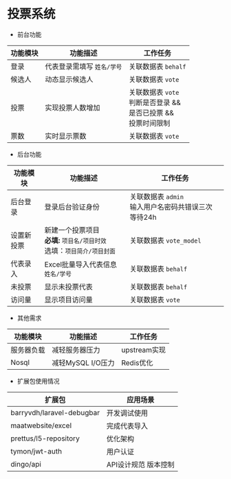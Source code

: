# 投票系统

- 前台功能

| 功能模块 | 功能描述 | 工作任务 |
| --- | --- | --- |
| 登录 | 代表登录需填写 `姓名/学号` | 关联数据表 `behalf`|
| 候选人 | 动态显示候选人 | 关联数据表 `vote` |
| 投票 | 实现投票人数增加 | 关联数据表 `vote`<br>判断是否登录 &&<br>是否已投票 &&<br>投票时间限制 |
| 票数 | 实时显示票数 | 关联数据表 `vote` |


- 后台功能

| 功能模块 | 功能描述 | 工作任务 |
| --- | --- | --- |
| 后台登录 | 登录后台验证身份 | 关联数据表 `admin` <br /> 输入用户名密码共错误三次 等待24h |
| 设置新投票 | 新建一个投票项目 <br> **必填:** `项目名/项目时效`<br>选填：`项目简介/项目封面`| 关联数据表 `vote_model` |
| 代表录入 | Excel批量导入代表信息 `姓名/学号` | 关联数据表 `behalf` |
| 未投票 | 显示未投票代表 | 关联数据表 `behalf` |
| 访问量 | 显示项目访问量 | 关联数据表 `vote` |

- 其他需求

| 功能模块 | 功能描述 | 工作任务 |
| --- | --- | --- |
| 服务器负载 | 减轻服务器压力 | upstream实现 |
| Nosql | 减轻MySQL I/O压力 | Redis优化 |

- 扩展包使用情况

| 扩展包 | 应用场景 |
| --- | --- |
| barryvdh/laravel-debugbar | 开发调试使用 |
| maatwebsite/excel | 完成代表导入 |
| prettus/l5-repository | 优化架构 |
| tymon/jwt-auth | 用户认证 |
| dingo/api | API设计规范 版本控制 |